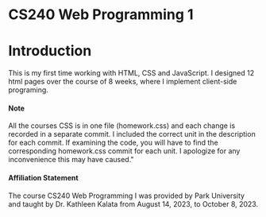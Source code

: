 # CS240 Web Programming 1

<H1>Introduction</H1>
This is my first time working with HTML, CSS and JavaScript. I designed 12 html pages over the course of 8 weeks, where I implement client-side programing. 


<h4>Note</h4>
All the courses CSS is in one file (homework.css) and each change is recorded in a separate commit. I included the correct unit in the description for each commit. If examining the code, you will have to find the corresponding homework.css commit for each unit. I apologize for any inconvenience this may have caused."

<h4>Affiliation Statement</h4>
The course CS240 Web Programming I was provided by Park University and taught by Dr. Kathleen Kalata from August 14, 2023, to October 8, 2023.
